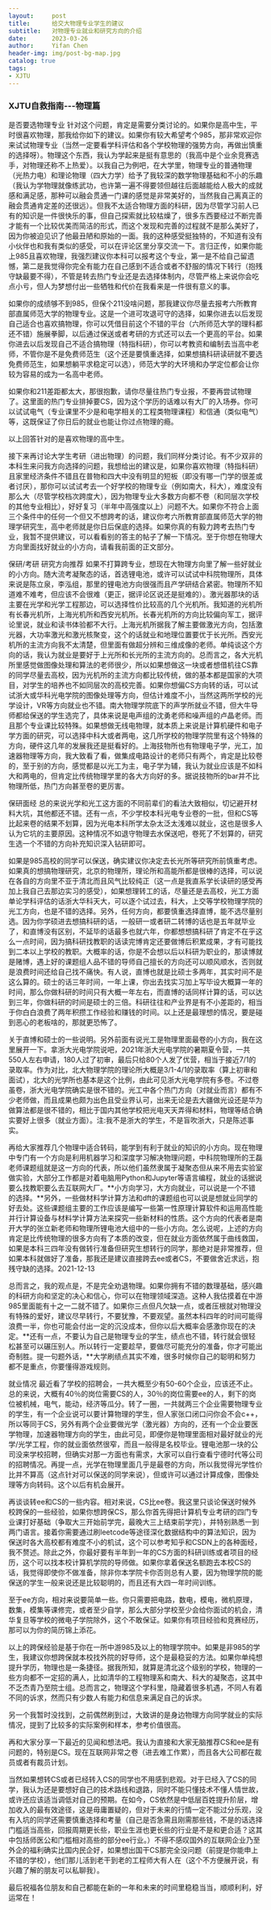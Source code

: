 ```yaml
---
layout:     post
title:      给交大物理专业学生的建议
subtitle:   对物理专业就业和研究方向的介绍
date:       2023-03-26
author:     Yifan Chen
header-img: img/post-bg-map.jpg
catalog: true
tags:
- XJTU
---
```


### XJTU自救指南---物理篇
是否要选物理专业
针对这个问题，肯定是需要分类讨论的。如果你是高中生，平时很喜欢物理，那我给你如下的建议。如果你有较大希望考个985，那非常欢迎你来试试物理专业（当然一定要看学科评估和各个学校物理的强势方向，再做出慎重的选择呀）。物理这个东西，我认为学起来是挺有意思的（我高中是个业余竞赛选手，对物理还称不上热爱）。以我自己为例吧，在大学里，物理专业的普通物理（光热力电）和理论物理（四大力学）给予了我较深的数学物理基础和不小的乐趣（我认为学物理就像练武功，也许第一遍不得要领但越往后面越能给人极大的成就感和满足感，那种可以融会贯通一门课的感觉是非常美好的，当然我自己离真正的融会贯通肯定差的还很远）。但我不太适合物理方面的科研，因为尽管学习前人已有的知识是一件很快乐的事，但自己探索就比较枯燥了，很多东西要经过不断完善才能有一个比较优美而简洁的形式，而这个发现和完善的过程就不是那么美好了，因为你被迫见识了他最丑陋和原始的一面。我的这种感受挺独特的，不知道有没有小伙伴也和我有类似的感受，可以在评论区里分享交流一下。言归正传，如果你能上985且喜欢物理，我强烈建议你本科可以报考这个专业，第一是不给自己留遗憾，第二是我觉得你完全有能力在自己感到不适合或者不舒服的情况下转行（抱残守缺最要不得），不管是转去热门专业还是去选择体制内，尽管严格上来说你会吃点小亏，但人为梦想付出一些牺牲和代价在我看来是一件很有意义的事。

如果你的成绩够不到985，但保个211没啥问题，那我建议你尽量去报考六所教育部直属师范大学的物理专业。这是一个进可攻退可守的选择，如果你进去以后发现自己适合也喜欢搞物理，你可以凭借目前这个不错的平台（六所师范大学的理科都还不错）施展拳脚，以后通过保送或者考研的方式还可以去一个更高的平台。如果你进去以后发现自己不适合搞物理（特指科研），你可以考教资和编制去当高中老师，不管你是不是免费师范生（这个还是要慎重选择，如果想搞科研读研就不要选免费师范生，如果想躺平求稳定可以选），师范大学的大环境和办学定位都会让你较为容易的成为一名高中老师。

如果你和211差距都太大，那很抱歉，请你尽量往热门专业报，不要再尝试物理了。这里面的热门专业排掉要CS，因为这个学历的话难以有大厂的入场券。你可以试试电气（专业课里不少是和电学相关的工程类物理课程）和信通（类似电气）等，这既保证了你日后的就业也能让你过点物理的瘾。

以上回答针对的是喜欢物理的高中生。

接下来再讨论大学生考研（进出物理）的问题，我们同样分类讨论。有不少双非的本科生来问我方向选择的问题，我想给出的建议是，如果你喜欢物理（特指科研）且家里经济条件不错且在普物和四大中没有明显的短板（即没有哪一门学的很差或者讨厌），那你可以试试考去一个好学校的物理专业（例如南大，科大），难度没有那么大（尽管学校档次跨度大），因为物理专业大多数方向都不卷（和同层次学校的其他专业相比），好好复习（半年中高强度以上）问题不大。如果你不符合上面三个条件中的任何一个但又不想跨考的话，建议你考六所教育部直属师范大学的物理学研究生，高中老师就是你日后保底的选择。如果你真的有毅力跨考去热门专业，我暂不提供建议，可以看看别的答主的帖子了解一下情况。至于你想在物理大方向里面找好就业的小方向，请看我前面的正文部分。

保研/考研 研究方向推荐
如果不打算跨专业，想现在大物理方向里了解一些好就业的小方向。随大流考凝聚态的话，首选锂电池，或许可以试试中科院物理所，具体来说是陈立泉，李泓组，那里的锂电池方向很强而且产学研结合紧密。物理所不知道难不难考，但应该不会很难（更正，据评论区说还是挺难的）。激光器那块的话主要在光学和光学工程那边，可以选择性价比较高的几个光机所。我知道的光机所有长春光机所，上海光机所和西安光机所。长春光机所的方向比较偏向军工，据评论里说，就业和读书体验都不大行。上海光机所据我了解主要做激光方向，包括激光器，大功率激光和激光核聚变，这个的话就业和地理位置要优于长光所。西安光机所的主流方向我不太清楚，但里面有做超分辨和三维成像的老师。单纯谈这个方向的话，我认为就业是要好于上光所和长光所的主流方向的。总而言之，各大光机所里感觉做图像处理和算法的老师很少，所以如果想做这一块或者想借机往CS靠的同学尽量去高校，因为光机所的主流方向都比较传统，做的基本都是国家的大项目，对学生的培养也不如同层次的高校完善。如果你想偏CS方向转的话，可以试试浙大或华科光电学院的图像处理等方向，但估计难度不小，当然这两所学校的光学设计，VR等方向就业也不错。南大物理学院底下的声学所就业不错，但大牛导师都给保送的学生选完了，具体来说是电声组的沈勇老师和噪声组的卢晶老师。而且那个专业课比较特殊。如果想做无线电物理，就本质上来说是计算机硬件和电子学方面的研究，可以选择中科大或者两电，这几所学校的物理学院里有这个特殊的方向，硬件这几年的发展我还是挺看好的。上海技物所也有物理电子学，光工，加速器物理等方向，我大致看了看，做集成电路设计的老师只有两个，肯定是比较卷的，至于别的方向，感觉都是以光工为主，电子学为辅，我认为就业应该是不如科大和两电的，但肯定比传统物理学里的各大方向好的多。据说技物所的bar并不比物理所低，热门方向甚至卷的更厉害。

保研面经
总的来说光学和光工这方面的不同前辈们的看法大致相似，切记避开材料大坑，其他都还不错。还有一点，不少学校本科光电专业卷的一批，但和CS等比起来卷的结果不划算，因为光电本科所学太杂太泛太浅难以就业，这也是很多人认为它坑的主要原因。这种情况不如退守物理去水保送吧，卷死了不划算的，研究生选一个不错的方向补充知识深入钻研即可。

如果是985高校的同学可以保送，确实建议你决定去长光所等研究所前慎重考虑。如果真的想搞物理研究，北京的物理所，理论所和高能所都是很棒的选择，可以说在各自的方向里不亚于清北而且风气比较纯正（这一点是我直系学长读研的感受再加上我自己去那边实习的感受），如果想理转工的话，尽量还是去高校，光工方面单论学科评估的话浙大华科天大，可以逐个试过去，科大，上交等学校物理学院的光工方向，也是不错的选择。另外，任何方向，都要慎重选择直博，能不选尽量别选。因为你学硕进去想搞科研的话，一般研一或者研二转博的话也是五年就毕业了，和直博没有区别，不延毕的话最多也就六年，你都想想搞科研了肯定不在乎这么一点时间，因为搞科研找教职的话读完博肯定还要做博后积累成果，才有可能找到二本以上学校的教职。大概率的话，你是不会想以后以科研为职业的，那读博就是赌博，遇上好的课题组人品不错的导师自己擅长的方向还可以顺风顺水，否则就是浪费时间还给自己找不痛快。有人说，直博也就是比硕士多两年，其实时间不是这么算的。硕士的话三年时间，一年上课，你出去找实习加上写毕设大概算一年的时间，那么你做科研的时间只有大概一年左右，而直博的话同样计算的话，可以达到三年，你做科研的时间是硕士的三倍。科研往往和产业界是有不小差距的，相当于你白白浪费了两年积攒工作经验和赚钱的时间。以上还是最理想的情况，要是碰到恶心的老板啥的，那就更恐怖了。

关于直博和硕士的一些说明。另外前面有说光工是物理里面最卷的小方向，我在这里展开一下。拿浙大光电学院说吧，2021年浙大光电学院的暑期夏令营，一共550人左右申请，180人过了初审，最后只给80个人发了优营，相当于接近7/1的录取率。作为对比，北大物理学院的理论所大概是3/1-4/1的录取率（算上初审和面试），北大的光学所也基本是这个比例，由此可见浙大光电学院有多卷。不过卷虽卷，浙大光电学院确实是很不错的。光工中各个热门方向（对就业而言）都有不少老师做，而且成果也颇为出色且受业界认可，出来无论是去大疆做光设还是华为做算法都是很不错的，相比于国内其他学校把光电天天弄得和材料，物理等结合确实要好上很多（就业方面）。注:我不是浙大的学生，不是盲吹浙大，只是陈述事实。

再给大家推荐几个物理中适合转码，能学到有利于就业的知识的小方向。现在物理中专门有一个方向是利用机器学习和深度学习解决物理问题，中科院物理所的王磊老师课题组就是这一方向的代表，所以他们虽然隶属于凝聚态但从来不用去实验室做实验，大部分工作都是对着电脑用Python和Jupyter等语言编程，就业的话据说要么找教职要么去互联网大厂。**小方向学习，大方向就业，可以说是一个不错的选择。**另外，一些做材料学计算方法和dft的课题组也可以说是想就业同学的好去处。这些课题组主要的工作应该是编写一些第一性原理计算软件和运用高性能并行计算设备与材料学计算方法来探究一些新材料的性质。这个方向的代表者是南开大学的张立新老师和物理所锂电池大组中的一些小方向。怎么说呢，上述的方向肯定是比传统物理的很多方向有了本质的改变，但在就业方面依然属于曲线救国，如果是本科三四年没有做转行准备但研究生想转行的同学，那绝对是非常推荐，但如果本科就做好了准备，那我还是建议直接跨去ee或者CS，不要做舍近求远，抱残守缺的选择。2021-12-13

总而言之，我的观点是，不是完全劝退物理。如果你拥有不错的数理基础，感兴趣的科研方向和坚定的决心和信心，你可以在物理领域深造。这种人我估摸着在中游985里面能有十之一二就不错了。如果你三点但凡欠缺一点，或者压根就对物理没有特殊的爱好，建议尽早转行，不要犹豫，不要观望。虽然本科四年的时间可能得浪费一半，你也可能会付出一定的沉没成本，但你以后大概率会感激你现在的决定。**还有一点，不要认为自己是物理专业的学生，绩点也不错，转行就会很轻松甚至可以碾压别人。所以转行一定要趁早，要做尽可能充分的准备，你才可能出奇制胜。提一句题外话，**大学刷绩点其实不难，很多时候你自己的聪明和努力都不是重点，你要懂得游戏规则。

就业情况
最近看了学校的招聘会，一共大概至少有50-60个企业，应该还不止。总的来说，大概有40％的岗位需要CS的人，30％的岗位需要ee的人，剩下的岗位被机械，电气，能动，经济等瓜分。转了一圈，一共就两三个企业需要物理专业的学生，有一个企业说可以要计算物理的学生，但人家张口闭口问你会不会c++，所以等同于CS，另外有两个企业要做光学（激光器）方向的，还有一个企业要医学物理，加速器物理方向的学生，由此可见，即便你是物理里面相对最好就业的光学/光学工程，你的就业面依然很窄，而且一般得是名校毕业。锂电池那一块的公司没来学校招聘，但确实对那一方面也有需求，大家可以自行查看宁德时代等公司的招聘情况。再提一点，光学在物理里面几乎是最卷的方向，所以我觉得光学性价比并不算高（这点针对可以保送的同学来说），但或许可以通过计算成像，图像处理等方向转码。这个以后有机会展开。

再谈谈转ee和CS的一些内容。相对来说，CS比ee卷。我这里只谈论保送时候外校跨保的一些经验，如果你想跨保CS，那么你首先得把计算机专业考研的四门专业课打好基础（争取大三开始前学完，最晚大三上结束前学完），并特别熟悉一到两门语言。接着你需要通过刷leetcode等途径深化数据结构中的算法知识，因为保送时各大高校都有难度不小的机试，这个可以参考知乎和CSDN上的各种面经，我不赘述。除此之外，你最好要有半年到一年的CS方面的科研训练或者项目的经历，这个可以找本校计算机学院的导师做。如果你拿着保送名额跑去本校CS的话，我觉得即使你不做准备，除非你本学院卡你否则总有人要，因为物理学院的能保送的学生一般来说还是比较聪明的，而且还有大四一年时间训练。

至于ee方向，相对来说要简单一些。你只需要把电路，数电，模电，微机原理，数集，模集等课修完，或者至少自学，那么大部分学校至少会给你面试的机会，清华复旦等学校的微电子学院除外，这个不敢保证。如果你有项目经验和竞赛经历，那可以为你的简历锦上添花。

以上的跨保经验是基于你在一所中游985及以上的物理学院中。如果是非985的学生，我建议你想跨保就本校找外院的好导师，这个是最稳妥的方法。如果你单纯想提升学历，物理也是一条捷径。据我所知，就算是清北这个级别的学校，物理的一些方向都不一定招的满人，比如清华的工程物理系和南大、科大的凝聚态，这其中不乏杰青乃至院士组。总而言之，物理这个学科里，隐藏着很多机遇，不同人有着不同的诉求，然而只有少数人有能力和信息来满足自己的诉求。

另一个我暂时没找到，之前偶然刷到过，大致讲的是身边物理方向同学就业的实际情况，提到了比较多的实际案例和样本，参考价值很高。

再和大家分享一下最近的见闻和想法吧。我认为直接和大家无脑推荐CS和ee是有问题的，特别是CS。现在互联网非常之卷（进去难工作累），而且各大公司都在裁员或者有裁员计划。

当然如果想转CS或者已经转入CS的同学也不用感到悲观。对于已经入了CS的同学，我认为还是要想好自己的技术路线和退路，同时不能只懂技术不懂人情世故，或许还应该适当调低对自己的预期。在如今，CS依然是中低层百姓提升阶层，增加收入的最有效途径，这是毋庸置疑的，但对于未来的行情一定不能过分乐观，没有入坑的同学还需要慎重选择和考量（自己是否急需且刚需那些钱，不是的话选择门槛适当高些，回报周期更长些，职业生涯也更长些的行业是不是和更合适？这其中包括师医公和门槛相对高些的部分ee行业。）不得不感叹国外的互联网企业乃至外企的福利确实比国内民企好，如果想出国干CS那完全没问题（前提是你能申上不错的学校），他们那儿活到老干到老的工程师大有人在（这个不方便展开说，有兴趣了解的朋友可以私聊我）。

最后祝福各位朋友和自己都能在新的一年和未来的时间里稳稳当当，顺顺利利，好运常在！
